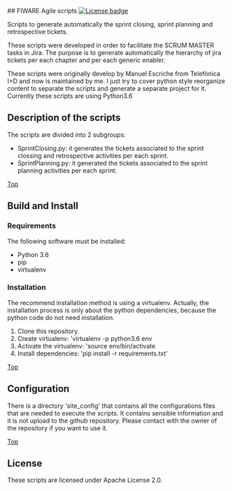 #<a name="top"></a># FIWARE Agile scripts
[![License badge](https://img.shields.io/badge/license-Apache_2.0-blue.svg)](https://opensource.org/licenses/Apache-2.0)

Scripts to generate automatically the sprint closing, sprint planning and retrospective tickets.

These scripts were developed in order to facilitate the SCRUM MASTER tasks in Jira. The 
purpose is to generate automatically the hierarchy of jira tickets per each chapter and per each 
generic enabler.

These scripts were originally develop by Manuel Escriche from Telefónica I+D and now 
is maintained by me. I just try to cover python style reorganize content to separate 
the scripts and generate a separate project for it. Currently these scripts are using
Python3.6

## Description of the scripts

The scripts are divided into 2 subgroups:

- SprintClosing.py: it generates the tickets associated to the sprint clossing and retrospective
 activities per each sprint.
- SprintPlanning.py: it generated the tickets associated to the sprint planning activities per 
each sprint.

[Top](#top)

## Build and Install

### Requirements

The following software must be installed:

- Python 3.6
- pip
- virtualenv


### Installation

The recommend installation method is using a virtualenv. Actually, the installation 
process is only about the python dependencies, because the python code do not need 
installation.

1. Clone this repository.
2. Create virtualenv: 'virtualenv -p python3.6 env
3. Activate the virtualenv: 'source env/bin/activate
4. Install dependencies: 'pip install -r requirements.txt'

[Top](#top)

## Configuration

There is a directory 'site_config' that contains all the configurations files that
are needed to execute the scripts. It contains sensible information and it is not
upload to the github repository. Please contact with the owner of the repository
if you want to use it.

[Top](#top)

## License

These scripts are licensed under Apache License 2.0.
